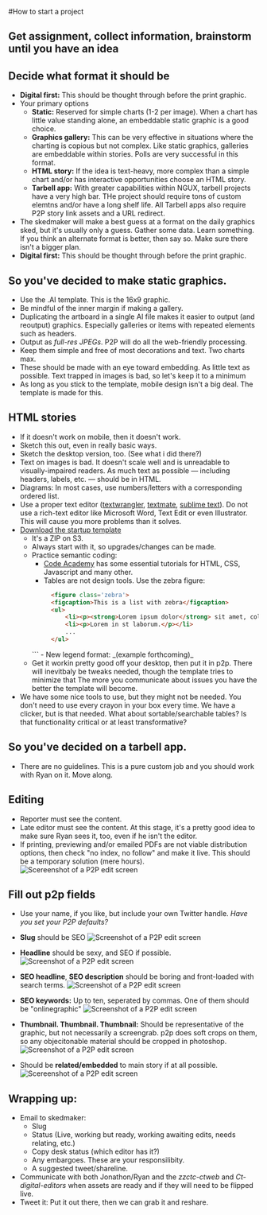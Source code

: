 #How to start a project
## Get assignment, collect information, brainstorm until you have an idea
## Decide what format it should be
* **Digital first:** This should be thought through before the print graphic. 
* Your primary options
  - **Static:** Reserved for simple charts (1-2 per image). When a chart has little value standing alone, an embeddable static graphic is a good choice.
  - **Graphics gallery:** This can be very effective in situations where the charting is copious but not complex. Like static graphics, galleries are embeddable within stories. Polls are very successful in this format.
  - **HTML story:** If the idea is text-heavy, more complex than a simple chart and/or has interactive opportunities choose an HTML story.
  - **Tarbell app:** With greater capabilities within NGUX, tarbell projects have a very high bar. THe project should require tons of custom elemtns and/or have a long shelf life. All Tarbell apps also require P2P story link assets and a URL redirect.
* The skedmaker will make a best guess at a format on the daily graphics sked, but it's usually only a guess. Gather some data. Learn something. If you think an alternate format is better, then say so. Make sure there isn't a bigger plan.
* **Digital first:** This should be thought through before the print graphic. 

## So you've decided to make static graphics.
* Use the .AI template. This is the 16x9 graphic.
* Be mindful of the inner margin if making a gallery.
* Duplicating the artboard in a single AI file makes it easier to output (and reoutput) graphics. Especially galleries or items with repeated elements such as headers.
* Output as *full-res JPEGs*. P2P will do all the web-friendly processing.
* Keep them simple and free of most decorations and text. Two charts max.
* These should be made with an eye toward embedding. As little text as possible. Text trapped in images is bad, so let's keep it to a minimum
* As long as you stick to the template, mobile design isn't a big deal. The template is made for this.

## HTML stories
* If it doesn't work on mobile, then it doesn't work.
* Sketch this out, even in really basic ways.
* Sketch the desktop version, too. (See what i did there?)
* Text on images is bad. It doesn't scale well and is unreadable to visually-impaired readers. As much text as possible — including headers, labels, etc. — should be in HTML.
* Diagrams: In most cases, use numbers/letters with a corresponding ordered list.
* Use a proper text editor ([textwrangler](http://www.barebones.com/products/textwrangler/), [textmate](http://macromates.com/), [sublime text](http://www.sublimetext.com/)). Do not use a rich-text editor like Microsoft Word, Text Edit or even Illustrator. This will cause you more problems than it solves. 
* [Download the startup template](http://photodesk.chicagotribune.com.s3.amazonaws.com/graphics-toolbox/graphics-html-story-template.zip)
  + It's a ZIP on S3.
  + Always start with it, so upgrades/changes can be made.
  + Practice semantic coding:
    - [Code Academy](http://www.codecademy.com/) has some essential tutorials for HTML, CSS, Javascript and many other.
    - Tables are not design tools. Use the zebra figure:
      ```HTML
      	<figure class='zebra'>
		<figcaption>This is a list with zebra</figcaption>
		<ul>
			<li><p><strong>Lorem ipsum dolor</strong> sit amet, coli</p></li>
			<li><p>Lorem in st laborum.</p></li>
			...
		</ul>
	</figure>
      ```
    - New legend format: _(example forthcoming)_
  + Get it workin pretty good off your desktop, then put it in p2p. There will inevitbaly be tweaks needed, though the template tries to minimize that The more you communicate about issues you have the better the template will become.
* We have some nice tools to use, but they might not be needed. You don't need to use every crayon in your box every time. We have a clicker, but is that needed. What about sortable/searchable tables? Is that functionality critical or at least transformative? 

## So you've decided on a tarbell app. 
* There are no guidelines. This is a pure custom job and you should work with Ryan on it. Move along.

## Editing
* Reporter must see the content.
* Late editor must see the content. At this stage, it's a pretty good idea to make sure Ryan sees it, too, even if he isn't the editor.
* If printing, previewing and/or emailed PDFs are not viable distribution options, then check "no index, no follow" and make it live. This should be a temporary solution (mere hours). ![Scereenshot of a P2P edit screen](http://photodesk.chicagotribune.com.s3.amazonaws.com/graphics-toolbox/documentation/no-index-no-follow.png)


## Fill out p2p fields
* Use your name, if you like, but include your own Twitter handle. _Have you set your P2P defaults?_
* **Slug** should be SEO 
  ![Screenshot of a P2P edit screen](http://photodesk.chicagotribune.com.s3.amazonaws.com/graphics-toolbox/documentation/no-index-no-follow.png) 

* **Headline** should be sexy, and SEO if possible. 
  ![Screenshot of a P2P edit screen](http://photodesk.chicagotribune.com.s3.amazonaws.com/graphics-toolbox/documentation/headline.png)

* **SEO headline**, **SEO description** should be boring and front-loaded with search terms. 
  ![Screenshot of a P2P edit screen](http://photodesk.chicagotribune.com.s3.amazonaws.com/graphics-toolbox/documentation/seo-headline.png)

* **SEO keywords:** Up to ten, seperated by commas. One of them should be "onlinegraphic" 
  ![Screenshot of a P2P edit screen](http://photodesk.chicagotribune.com.s3.amazonaws.com/graphics-toolbox/documentation/keywords.png)

* **Thumbnail. Thumbnail. Thumbnail:** Should be representative of the graphic, but not necessarily a screengrab. p2p does soft crops on them, so any objecitonable material should be cropped in photoshop. 
  ![Screenshot of a P2P edit screen](http://photodesk.chicagotribune.com.s3.amazonaws.com/graphics-toolbox/documentation/thumbnail.png)

* Should be **related/embedded** to main story if at all possible. 
  ![Scereenshot of a P2P edit screen](http://photodesk.chicagotribune.com.s3.amazonaws.com/graphics-toolbox/documentation/related.png)

## Wrapping up:
* Email to skedmaker: 
  + Slug
  + Status (Live, working but ready, working awaiting edits, needs relating, etc.)
  + Copy desk status (which editor has it?)
  + Any embargoes. These are your responsilibity.
  + A suggested tweet/shareline.
* Communicate with both Jonathon/Ryan and the *zzctc-ctweb* and *Ct-digital-editors* when assets are ready and if they will need to be flipped live.
* Tweet it: Put it out there, then we can grab it and reshare.



